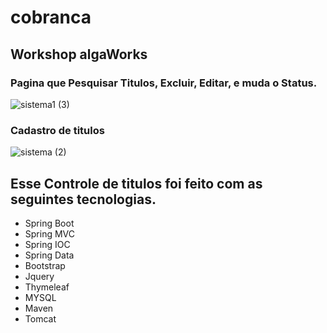 # cobranca
## Workshop algaWorks
### Pagina que Pesquisar Titulos, Excluir, Editar, e muda o Status.

![sistema1 (3)](https://user-images.githubusercontent.com/49292826/85817780-51218880-b745-11ea-9c03-beb13a3f5c12.jpeg)
### Cadastro de titulos
![sistema (2)](https://user-images.githubusercontent.com/49292826/85817752-3a7b3180-b745-11ea-8e8e-228c2f1d2a0b.jpeg)
## Esse Controle de titulos foi feito com as seguintes tecnologias.
* Spring Boot
* Spring MVC
* Spring IOC
* Spring Data
* Bootstrap 
* Jquery
* Thymeleaf
* MYSQL
* Maven 
* Tomcat
